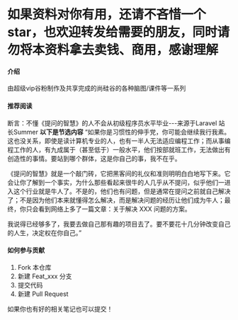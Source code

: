 # 如果资料对你有用，还请不吝惜一个star，也欢迎转发给需要的朋友，同时请勿将本资料拿去卖钱、商用，感谢理解

#### 介绍
由超级vip谷粉制作及共享完成的尚硅谷的各种脑图/课件等一系列



#### 推荐阅读

 断言：不懂《提问的智慧》的人不会从初级程序员水平毕业---来源于Laravel 站长Summer
 **以下是节选内容** 
“如果你是习惯性的伸手党，你可能会继续我行我素。这也没关系，即使是读计算机专业的人，也有一半人无法适应编程工作；而从事编程工作的人，有九成属于（甚至低于）一般水平，他们按部就班工作，无法做出有创造性的事情。要站到哪个群体，这是你自己的事，我不在乎。

《提问的智慧》就是一个敲门砖，它把黑客间的礼仪和准则明明白白地写下来。它会让你了解到一个事实，为什么那些看起来很牛的人几乎从不提问，似乎他们一进入这个行业就是牛人了。不是的，他们也有问题，但是通常在提问之前就自己解决了；不是因为他们本来就懂得怎么解决，而是解决问题的经历让他们成为牛人；最终，你只会看到网络上多了一篇文章：关于解决 XXX 问题的方案。

我说得已经够多了，我要去做自己那有趣的项目去了。要不要花十几分钟改变自己的人生，决定权在你自己。”

#### 如何参与贡献

1.  Fork 本仓库
2.  新建 Feat_xxx 分支
3.  提交代码
4.  新建 Pull Request

如果你也有好的相关笔记也可以提交！



